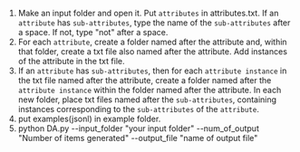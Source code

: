 1. Make an input folder and open it. Put `attributes` in attributes.txt. If an `attribute` has `sub-attributes`, type the name of the `sub-attributes` after a space. If not, type "not" after a space.
2. For each `attribute`, create a folder named after the attribute and, within that folder, create a txt file also named after the attribute. Add instances of the attribute in the txt file.
3. If an `attribute` has `sub-attributes`, then for each `attribute instance` in the txt file named after the attribute, create a folder named after the `attribute instance` within the folder named after the attribute. In each new folder, place txt files named after the `sub-attributes`, containing instances corresponding to the `sub-attributes` of the `attribute`.
4. put examples(jsonl) in example folder.
5. python DA.py --input_folder "your input folder" --num_of_output "Number of items generated" --output_file "name of output file"